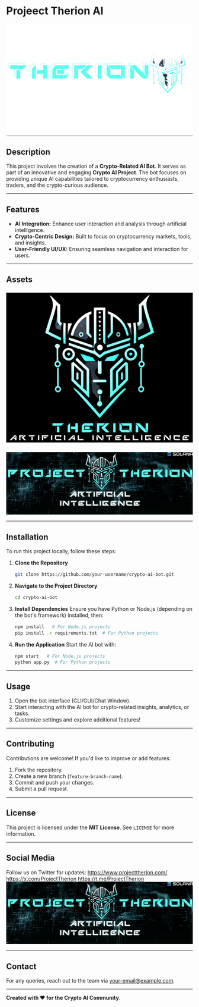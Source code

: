 # Projeect Therion AI

![Project Logo](5cfdf0.png)

---

## Description
This project involves the creation of a **Crypto-Related AI Bot**. It serves as part of an innovative and engaging **Crypto AI Project**. The bot focuses on providing unique AI capabilities tailored to cryptocurrency enthusiasts, traders, and the crypto-curious audience.

---

## Features
- **AI Integration:** Enhance user interaction and analysis through artificial intelligence.
- **Crypto-Centric Design:** Built to focus on cryptocurrency markets, tools, and insights.
- **User-Friendly UI/UX:** Ensuring seamless navigation and interaction for users.

---

## Assets
### 
![Project Logo](NEW%20LOGO.png)

### 
![Twitter Header](TWITTER%20HEADER%20NEWEST%20SOLANA.png)

---

## Installation
To run this project locally, follow these steps:

1. **Clone the Repository**
   ```bash
   git clone https://github.com/your-username/crypto-ai-bot.git
   ```

2. **Navigate to the Project Directory**
   ```bash
   cd crypto-ai-bot
   ```

3. **Install Dependencies**
   Ensure you have Python or Node.js (depending on the bot's framework) installed, then:
   ```bash
   npm install   # For Node.js projects
   pip install -r requirements.txt  # For Python projects
   ```

4. **Run the Application**
   Start the AI bot with:
   ```bash
   npm start   # For Node.js projects
   python app.py  # For Python projects
   ```

---

## Usage
1. Open the bot interface (CLI/GUI/Chat Window).
2. Start interacting with the AI bot for crypto-related insights, analytics, or tasks.
3. Customize settings and explore additional features!

---

## Contributing
Contributions are welcome! If you'd like to improve or add features:
1. Fork the repository.
2. Create a new branch (`feature-branch-name`).
3. Commit and push your changes.
4. Submit a pull request.

---

## License
This project is licensed under the **MIT License**. See `LICENSE` for more information.

---

## Social Media
Follow us on Twitter for updates:
https://www.projecttherion.com/
https://x.com/ProjectTherion
https://t.me/ProjectTherion
![Twitter Header](TWITTER%20HEADER%20NEWEST%20SOLANA.png)

---

## Contact
For any queries, reach out to the team via [your-email@example.com](mailto:your-email@example.com).

---

**Created with ❤️ for the Crypto AI Community**.
